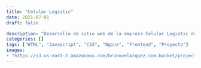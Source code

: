 ```yaml
---
title: "Celular Logistic"
date: 2021-07-01
draft: false

description: "Desarrollo de sitio web de la empresa Celular Logistic dedicada al sector de las telecomunicaciones en el Estado de Nuevo León"
categories: []
tags: ["HTML", "Javascript", "CSS", "Nginx", "Frontend", "Proyecto"]
images:
- "https://s3.us-east-2.amazonaws.com/brunovelazquez.com.bucket/projects/Celular-Logistic-celularlogistic.com.webp"
---
```


